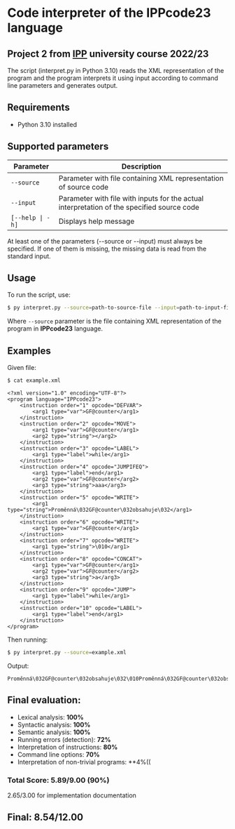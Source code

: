 # Code interpreter of the IPPcode23 language 

## Project 2 from [IPP](https://www.fit.vut.cz/study/course/IPP/.en) university course 2022/23

The script (interpret.py in Python 3.10) reads the XML representation of the program and the program
interprets it using input according to command line parameters and generates output.

## Requirements

- Python 3.10 installed

## Supported parameters

| Parameter | Description |
| ------------- | ------------- |
| ```--source```  | Parameter with file containing XML representation of source code   |
| ```--input```  | Parameter with file with inputs for the actual interpretation of the specified source code  |
| ```[--help \| -h]``` | Displays help message |

At least one of the parameters (--source or --input) must always be specified. If one of them is missing, the missing data is read from the standard input.

## Usage

To run the script, use:
```bash
$ py interpret.py --source=path-to-source-file --input=path-to-input-file
```
Where ```--source``` parameter is the file containing XML representation of the program in **IPPcode23** language.

## Examples
Given file: 
```bash
$ cat example.xml
```
```
<?xml version="1.0" encoding="UTF-8"?>
<program language="IPPcode23">
    <instruction order="1" opcode="DEFVAR">
        <arg1 type="var">GF@counter</arg1>
    </instruction>
    <instruction order="2" opcode="MOVE">
        <arg1 type="var">GF@counter</arg1>
        <arg2 type="string"></arg2>
    </instruction>
    <instruction order="3" opcode="LABEL">
        <arg1 type="label">while</arg1>
    </instruction>
    <instruction order="4" opcode="JUMPIFEQ">
        <arg1 type="label">end</arg1>
        <arg2 type="var">GF@counter</arg2>
        <arg3 type="string">aaa</arg3>
    </instruction>
    <instruction order="5" opcode="WRITE">
        <arg1 type="string">Proměnná\032GF@counter\032obsahuje\032</arg1>
    </instruction>
    <instruction order="6" opcode="WRITE">
        <arg1 type="var">GF@counter</arg1>
    </instruction>
    <instruction order="7" opcode="WRITE">
        <arg1 type="string">\010</arg1>
    </instruction>
    <instruction order="8" opcode="CONCAT">
        <arg1 type="var">GF@counter</arg1>
        <arg2 type="var">GF@counter</arg2>
        <arg3 type="string">a</arg3>
    </instruction>
    <instruction order="9" opcode="JUMP">
        <arg1 type="label">while</arg1>
    </instruction>
    <instruction order="10" opcode="LABEL">
        <arg1 type="label">end</arg1>
    </instruction>
</program>
```
Then running:
```bash
$ py interpret.py --source=example.xml
```
Output:
```
Proměnná\032GF@counter\032obsahuje\032\010Proměnná\032GF@counter\032obsahuje\032a\010Proměnná\032GF@counter\032obsahuje\032aa\010
```
## Final evaluation:
- Lexical analysis: **100%**
- Syntactic analysis: **100%**
- Semantic analysis: **100%**
- Running errors (detection): **72%**
- Interpretation of instructions: **80%**
- Command line options: **70%**
- Interpretation of non-trivial programs: **4%((


### Total Score: 5.89/9.00 (**90%**)
2.65/3.00 for implementation documentation

## Final: 8.54/12.00
